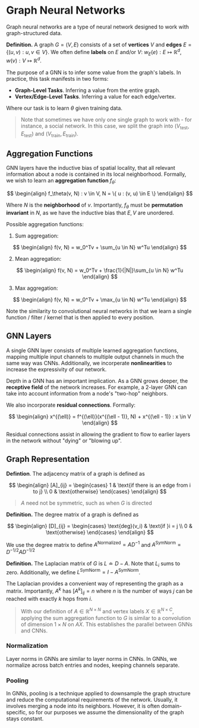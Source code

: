 # Graph Neural Networks

Graph neural networks are a type of neural network designed to work with graph-structured data.

**Definition.** A graph $G = (V, E)$ consists of a set of **vertices** $V$ and **edges** $E = \{(u, v) : u, v \in V\}$. We often define **labels** on $E$ and/or $V$: $w_E(e) : E \mapsto \mathbb{R}^d$, $w(v) : V \mapsto \mathbb{R}^d$.

The purpose of a GNN is to infer some value from the graph's labels. In practice, this task manifests in two forms:

- **Graph-Level Tasks**. Inferring a value from the entire graph.
- **Vertex/Edge-Level Tasks**. Inferring a value for each edge/vertex.

Where our task is to learn $\theta$ given training data.

> Note that sometimes we have only one single graph to work with - for instance, a social network. In this case, we split the graph into $(V_\text{test}, E_\text{test})$ and $(V_\text{train}, E_\text{train})$.

## Aggregation Functions

GNN layers have the inductive bias of spatial locality, that all relevant information about a node is contained in its local neighborhood. Formally, we wish to learn an **aggregation function** $f_\theta$:

$$
\begin{align}
    f_\theta(v, N) : v \in V, N = \{ u : (v, u) \in E \}
\end{align}
$$

Where $N$ is the **neighborhood** of $v$. Importantly, $f_\theta$ must be **permutation invariant** in $N$, as we have the inductive bias that $E, V$ are unordered.

Possible aggregation functions:

1. Sum aggregation:

$$
\begin{align}
f(v, N) = w_0^Tv + \sum_{u \in N} w^Tu
\end{align}
$$

2. Mean aggregation:

$$
\begin{align}
f(v, N) = w_0^Tv + \frac{1}{|N|}\sum_{u \in N} w^Tu
\end{align}
$$

3. Max aggregation:

$$
\begin{align}
f(v, N) = w_0^Tv + \max_{u \in N} w^Tu
\end{align}
$$

Note the similarity to convolutional neural networks in that we learn a single function / filter / kernel that is then applied to every position.

## GNN Layers

A single GNN layer consists of multiple learned aggregation functions, mapping multiple input channels to multiple output channels in much the same way was CNNs. Additionally, we incorperate **nonlinearities** to increase the expressivity of our network.

Depth in a GNN has an important implication. As a GNN grows deeper, the **receptive field** of the network increases. For example, a 2-layer GNN can take into account information from a node's "two-hop" neighbors.

We also incorporate **residual connections**. Formally:

$$
\begin{align}
x^{(\ell)} = f^{(\ell)}(x^{(\ell - 1)}, N) + x^{(\ell - 1)} : x \in V
\end{align}
$$

Residual connections assist in allowing the gradient to flow to earlier layers in the network without "dying" or "blowing up".

## Graph Representation

**Defintion**. The adjacency matrix of a graph is defined as

$$
\begin{align}
[A]_{ij} = \begin{cases}
1 & \text{if there is an edge from i to j} \\
0 & \text{otherwise}
\end{cases}
\end{align}
$$

> $A$ need not be symmetric, such as when $G$ is directed

**Definition.** The degree matrix of a graph is defined as

$$
\begin{align}
[D]_{ij} = \begin{cases}
\text{deg}(v_i) & \text{if }i = j \\
0 & \text{otherwise}
\end{cases}
\end{align}
$$

We use the degree matrix to define $A^\text{Normalized} = AD^{-1}$ and $A^\text{SymNorm} = D^{-1/2}AD^{-1/2}$

**Definition.** The Laplacian matrix of $G$ is $L \doteq D - A$. Note that $L_i$ sums to zero. Additionally, we define $L^\text{SymNorm} = I - A^\text{SymNorm}$.

The Laplacian provides a convenient way of representing the graph as a matrix. Importantly, $A^k$ has $[A^k]_{ij} = n$ where $n$ is the number of ways $j$ can be reached with exactly $k$ hops from $i$.

> With our definition of $A \in \mathbb{R}^{N \times N}$ and vertex labels $X \in \mathbb{R}^{N \times C}$, applying the sum aggregation function to $G$ is similar to a convolution of dimension $1 \times N$ on $AX$. This establishes the parallel between GNNs and CNNs.

### Normalization

Layer norms in GNNs are similar to layer norms in CNNs. In GNNs, we normalize across batch entries and nodes, keeping channels separate.

### Pooling

In GNNs, pooling is a technique applied to downsample the graph structure and reduce the computational requirements of the network. Usually, it involves merging a node into its neighbors. However, it is often domain-specific, so for our purposes we assume the dimensionality of the graph stays constant.
